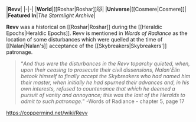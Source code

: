 |**Revv**|
|-|-|
|**World**|[[Roshar\|Roshar]]🐱︎|
|**Universe**|[[Cosmere\|Cosmere]]|
|**Featured In**|*The Stormlight Archive*|

**Revv** was a historical  on [[Roshar\|Roshar]] during the [[Heraldic Epochs\|Heraldic Epochs]].
Revv is mentioned in *Words of Radiance* as the location of some disturbances which were quelled at the time of [[Nalan\|Nalan's]] acceptance of the [[Skybreakers\|Skybreakers']] patronage.

>“*And thus were the disturbances in the Revv toparchy quieted, when, upon their ceasing to prosecute their civil dissensions, Nalan'Elin betook himself to finally accept the Skybreakers who had named him their master, when initially he had spurned their advances and, in his own interests, refused to countenance that which he deemed a pursuit of vanity and annoyance; this was the last of the Heralds to admit to such patronage.*”
\-Words of Radiance - chapter 5, page 17



https://coppermind.net/wiki/Revv